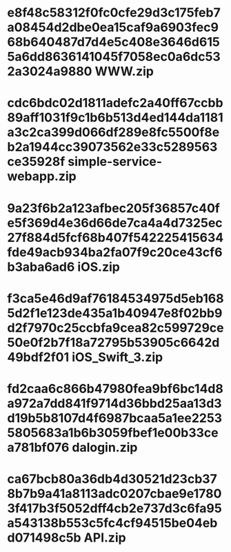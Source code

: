 # e8f48c58312f0fc0cfe29d3c175feb7a08454d2dbe0ea15caf9a6903fec968b640487d7d4e5c408e3646d6155a6dd8636141045f7058ec0a6dc532a3024a9880  WWW.zip
# cdc6bdc02d1811adefc2a40ff67ccbb89aff1031f9c1b6b513d4ed144da1181a3c2ca399d066df289e8fc5500f8eb2a1944cc39073562e33c5289563ce35928f  simple-service-webapp.zip
# 9a23f6b2a123afbec205f36857c40fe5f369d4e36d66de7ca4a4d7325ec27f884d5fcf68b407f542225415634fde49acb934ba2fa07f9c20ce43cf6b3aba6ad6  iOS.zip
# f3ca5e46d9af76184534975d5eb1685d2f1e123de435a1b40947e8f02bb9d2f7970c25ccbfa9cea82c599729ce50e0f2b7f18a72795b53905c6642d49bdf2f01  iOS_Swift_3.zip
# fd2caa6c866b47980fea9bf6bc14d8a972a7dd841f9714d36bbd25aa13d3d19b5b8107d4f6987bcaa5a1ee22535805683a1b6b3059fbef1e00b33cea781bf076  dalogin.zip
# ca67bcb80a36db4d30521d23cb378b7b9a41a8113adc0207cbae9e17803f417b3f5052dff4cb2e737d3c6fa95a543138b553c5fc4cf94515be04ebd071498c5b  API.zip